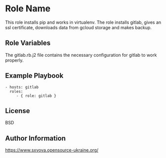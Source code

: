Role Name
=========

This role installs pip and works in virtualenv. The role installs gitlab, gives an ssl certificate, downloads data from gcloud storage and makes backup.

Role Variables
--------------

The gitlab.rb.j2 file contains the necessary configuration for gitlab to work properly.


Example Playbook
----------------

    - hosts: gitlab
      roles:
         - { role: gitlab }

License
-------

BSD

Author Information
------------------

https://www.sxvova.opensource-ukraine.org/
